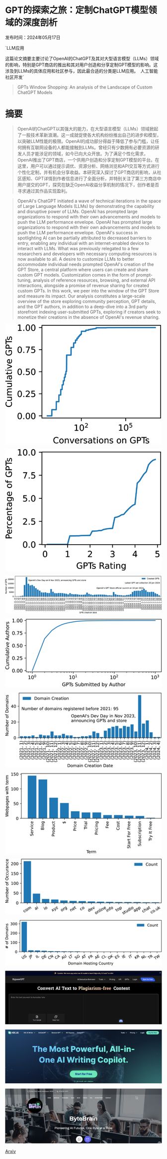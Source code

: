 # GPT的探索之旅：定制ChatGPT模型领域的深度剖析

发布时间：2024年05月17日

`LLM应用

这篇论文摘要主要讨论了OpenAI的ChatGPT及其对大型语言模型（LLMs）领域的影响，特别是GPT商店的推出和其对用户创造和分享定制GPT模型的影响。这涉及到LLMs的具体应用和社区参与，因此最合适的分类是LLM应用。` `人工智能` `社区开发`

> GPTs Window Shopping: An analysis of the Landscape of Custom ChatGPT Models

# 摘要

> OpenAI的ChatGPT以其强大的能力，在大型语言模型（LLMs）领域掀起了一股技术革新浪潮。这一成就促使各大机构纷纷推出自己的进步和模型，以突破LLM性能的极限。OpenAI的成功部分得益于降低了参与门槛，让任何拥有互联网设备的人都能接触到LLMs。曾经只有少数拥有必要资源的研发人员才能涉足的领域，如今已向大众开放。为了满足个性化需求，OpenAI推出了GPT商店，一个供用户创造和分享定制GPT模型的平台。在这里，用户可以通过提示调优、资源分析、网络浏览和API交互等方式进行个性化定制，并有机会分享收益。本研究深入探讨了GPT商店的影响，从社区感知、GPT详情到作者信息进行了全面分析，并特别关注了第三方商店中用户提交的GPT，探究在缺乏OpenAI收益分享机制的情况下，创作者是否寻求通过其作品实现盈利。

> OpenAI's ChatGPT initiated a wave of technical iterations in the space of Large Language Models (LLMs) by demonstrating the capability and disruptive power of LLMs. OpenAI has prompted large organizations to respond with their own advancements and models to push the LLM performance envelope. OpenAI has prompted large organizations to respond with their own advancements and models to push the LLM performance envelope. OpenAI's success in spotlighting AI can be partially attributed to decreased barriers to entry, enabling any individual with an internet-enabled device to interact with LLMs. What was previously relegated to a few researchers and developers with necessary computing resources is now available to all. A desire to customize LLMs to better accommodate individual needs prompted OpenAI's creation of the GPT Store, a central platform where users can create and share custom GPT models. Customization comes in the form of prompt-tuning, analysis of reference resources, browsing, and external API interactions, alongside a promise of revenue sharing for created custom GPTs. In this work, we peer into the window of the GPT Store and measure its impact. Our analysis constitutes a large-scale overview of the store exploring community perception, GPT details, and the GPT authors, in addition to a deep-dive into a 3rd party storefront indexing user-submitted GPTs, exploring if creators seek to monetize their creations in the absence of OpenAI's revenue sharing.

![GPT的探索之旅：定制ChatGPT模型领域的深度剖析](../../../paper_images/2405.10547/x1.png)

![GPT的探索之旅：定制ChatGPT模型领域的深度剖析](../../../paper_images/2405.10547/x2.png)

![GPT的探索之旅：定制ChatGPT模型领域的深度剖析](../../../paper_images/2405.10547/x3.png)

![GPT的探索之旅：定制ChatGPT模型领域的深度剖析](../../../paper_images/2405.10547/x4.png)

![GPT的探索之旅：定制ChatGPT模型领域的深度剖析](../../../paper_images/2405.10547/x5.png)

![GPT的探索之旅：定制ChatGPT模型领域的深度剖析](../../../paper_images/2405.10547/x6.png)

![GPT的探索之旅：定制ChatGPT模型领域的深度剖析](../../../paper_images/2405.10547/x7.png)

![GPT的探索之旅：定制ChatGPT模型领域的深度剖析](../../../paper_images/2405.10547/x8.png)

![GPT的探索之旅：定制ChatGPT模型领域的深度剖析](../../../paper_images/2405.10547/bypassgpt-ai.png)

![GPT的探索之旅：定制ChatGPT模型领域的深度剖析](../../../paper_images/2405.10547/hix-ai.png)

![GPT的探索之旅：定制ChatGPT模型领域的深度剖析](../../../paper_images/2405.10547/bytebrain-org.png)

[Arxiv](https://arxiv.org/abs/2405.10547)